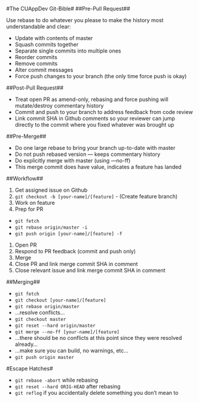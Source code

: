 #The CUAppDev Git-Bible#
##Pre-Pull Request##

Use rebase to do whatever you please to make the history most understandable and clear:

- Update with contents of master
- Squash commits together
- Separate single commits into multiple ones
- Reorder commits
- Remove commits
- Alter commit messages
- Force push changes to your branch (the only time force push is okay)

##Post-Pull Request##
- Treat open PR as amend-only, rebasing and force pushing will mutate/destroy commentary history
- Commit and push to your branch to address feedback from code review
- Link commit SHA in Github comments so your reviewer can jump directly to the commit where you fixed whatever was brought up

##Pre-Merge##
- Do one large rebase to bring your branch up-to-date with master
- Do not push rebased version — keeps commentary history
- Do explicitly merge with master (using —no-ff)
- This merge commit does have value, indicates a feature has landed

##Workflow##
1. Get assigned issue on Github
2. `git checkout -b [your-name]/[feature]` - (Create feature branch)
3. Work on feature
4. Prep for PR

- `git fetch`
- `git rebase origin/master -i`
- `git push origin [your-name]/[feature] -f`

1. Open PR
2. Respond to PR feedback (commit and push only)
3. Merge
4. Close PR and link merge commit SHA in comment
5. Close relevant issue and link merge commit SHA in comment

##Merging##
- `git fetch`
- `git checkout [your-name]/[feature]`
- `git rebase origin/master`
- …resolve conflicts…
- `git checkout master`
- `git reset --hard origin/master`
- `git merge --no-ff [your-name]/[feature]`
- …there should be no conflicts at this point since they were resolved already…
- …make sure you can build, no warnings, etc…
- `git push origin master`

#Escape Hatches#
- `git rebase -abort` while rebasing
- `git reset --hard ORIG-HEAD` after rebasing
- `git reflog` if you accidentally delete something you don’t mean to
